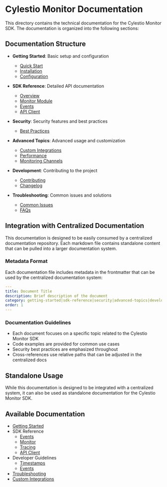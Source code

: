 # Cylestio Monitor Documentation

This directory contains the technical documentation for the Cylestio Monitor SDK. The documentation is organized into the following sections:

## Documentation Structure

- **Getting Started**: Basic setup and configuration
  - [Quick Start](getting-started/quick-start.md)
  - [Installation](getting-started/installation.md)
  - [Configuration](getting-started/configuration.md)

- **SDK Reference**: Detailed API documentation
  - [Overview](sdk-reference/overview.md)
  - [Monitor Module](sdk-reference/monitor.md)
  - [Events](sdk-reference/events.md)
  - [API Client](sdk-reference/api-client.md)

- **Security**: Security features and best practices
  - [Best Practices](security/best-practices.md)

- **Advanced Topics**: Advanced usage and customization
  - [Custom Integrations](advanced-topics/custom-integrations.md)
  - [Performance](advanced-topics/performance.md)
  - [Monitoring Channels](monitoring_channels.md)

- **Development**: Contributing to the project
  - [Contributing](development/contributing.md)
  - [Changelog](development/changelog.md)

- **Troubleshooting**: Common issues and solutions
  - [Common Issues](troubleshooting/common-issues.md)
  - [FAQs](troubleshooting/faqs.md)

## Integration with Centralized Documentation

This documentation is designed to be easily consumed by a centralized documentation repository. Each markdown file contains standalone content that can be pulled into a larger documentation system.

### Metadata Format

Each documentation file includes metadata in the frontmatter that can be used by the centralized documentation system:

```yaml
---
title: Document Title
description: Brief description of the document
category: getting-started|sdk-reference|security|advanced-topics|development|troubleshooting
order: 1
---
```

### Documentation Guidelines

- Each document focuses on a specific topic related to the Cylestio Monitor SDK
- Code examples are provided for common use cases
- Security best practices are emphasized throughout
- Cross-references use relative paths that can be adjusted in the centralized docs

## Standalone Usage

While this documentation is designed to be integrated with a centralized system, it can also be used as standalone documentation for the Cylestio Monitor SDK.

## Available Documentation

- [Getting Started](getting-started/)
- SDK Reference
  - [Events](sdk-reference/events.md)
  - [Monitor](sdk-reference/monitor.md)
  - [Tracing](sdk-reference/tracing.md)
  - [API Client](sdk-reference/api-client.md)
- Developer Guidelines
  - [Timestamps](developers/timestamps.md)
  - [Events](developers/events.md)
- [Troubleshooting](troubleshooting.md)
- [Custom Integrations](custom-integrations.md)
